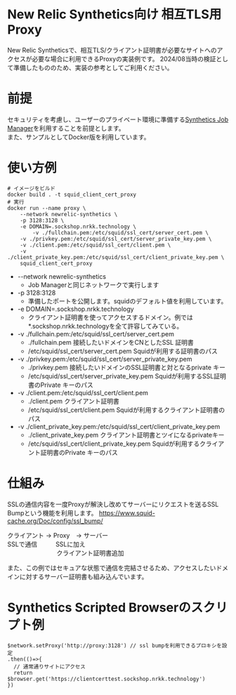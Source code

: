 # New Relic Synthetics向け 相互TLS用Proxy
New Relic Syntheticsで、相互TLS/クライアント証明書が必要なサイトへのアクセスが必要な場合に利用できるProxyの実装例です。
2024/08当時の検証として準備したもののため、実装の参考としてご利用ください。

# 前提
セキュリティを考慮し、ユーザーのプライベート環境に準備する[Synthetics Job Manager](https://docs.newrelic.com/jp/docs/synthetics/synthetic-monitoring/private-locations/install-job-manager/)を利用することを前提とします。  
また、サンプルとしてDocker版を利用しています。

# 使い方例
```
# イメージをビルド
docker build . -t squid_client_cert_proxy
# 実行
docker run --name proxy \
	--network newrelic-synthetics \
	-p 3128:3128 \
	-e DOMAIN=.sockshop.nrkk.technology \
        -v ./fullchain.pem:/etc/squid/ssl_cert/server_cert.pem \
	-v ./privkey.pem:/etc/squid/ssl_cert/server_private_key.pem \
	-v ./client.pem:/etc/squid/ssl_cert/client.pem \
	-v ./client_private_key.pem:/etc/squid/ssl_cert/client_private_key.pem \
	squid_client_cert_proxy
```
* --network newrelic-synthetics
  * Job Managerと同じネットワークで実行します
* -p 3128:3128
  * 準備したポートを公開します。squidのデフォルト値を利用しています。
* -e DOMAIN=.sockshop.nrkk.technology
  * クライアント証明書を使ってアクセスするドメイン。例では*.sockshop.nrkk.technologyを全て許容してみている。
* -v ./fullchain.pem:/etc/squid/ssl_cert/server_cert.pem
  * ./fullchain.pem 接続したいドメインをCNとしたSSL 証明書
  * /etc/squid/ssl_cert/server_cert.pem Squidが利用する証明書のパス
* -v ./privkey.pem:/etc/squid/ssl_cert/server_private_key.pem
  * ./privkey.pem 接続したいドメインのSSL証明書と対となるprivate キー
  * /etc/squid/ssl_cert/server_private_key.pem Squidが利用するSSL証明書のPrivate キーのパス
* -v ./client.pem:/etc/squid/ssl_cert/client.pem
  * ./client.pem クライアント証明書
  * /etc/squid/ssl_cert/client.pem Squidが利用するクライアント証明書のパス
* -v ./client_private_key.pem:/etc/squid/ssl_cert/client_private_key.pem
  * ./client_private_key.pem クライアント証明書とツイになるprivateキー
  * /etc/squid/ssl_cert/client_private_key.pem Squidが利用するクライアント証明書のPrivate キーのパス


# 仕組み
SSLの通信内容を一度Proxyが解決し改めてサーバーにリクエストを送るSSL Bumpという機能を利用します。
https://www.squid-cache.org/Doc/config/ssl_bump/

クライアント -> Proxy　-> サーバー  
SSLで通信　　　SSLに加え  
　　　　　　　　クライアント証明書追加



また、この例ではセキュアな状態で通信を完結させるため、アクセスしたいドメインに対するサーバー証明書も組み込んでいます。

# Synthetics Scripted Browserのスクリプト例
```
$network.setProxy('http://proxy:3128') // ssl bumpを利用できるプロキシを設定
.then(()=>{
  // 通常通りサイトにアクセス
  return $browser.get('https://clientcerttest.sockshop.nrkk.technology')
})
```
